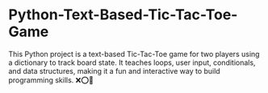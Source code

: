 # Python-Text-Based-Tic-Tac-Toe-Game
This Python project is a text-based Tic-Tac-Toe game for two players using a dictionary to track board state. It teaches loops, user input, conditionals, and data structures, making it a fun and interactive way to build programming skills. ❌⭕🧠
